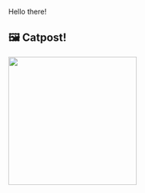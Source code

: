 Hello there!



## 🖼️ Catpost!

<sub>
    <img src="https://cdn2.thecatapi.com/images/dkp.jpg" height="256">
</sub>

